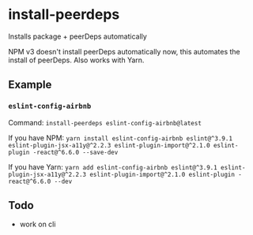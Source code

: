 # install-peerdeps
Installs package + peerDeps automatically

NPM v3 doesn't install peerDeps automatically now, this automates the install of peerDeps. Also works with Yarn.

## Example
### `eslint-config-airbnb`
Command: `install-peerdeps eslint-config-airbnb@latest`

If you have NPM: `yarn install eslint-config-airbnb eslint@^3.9.1 eslint-plugin-jsx-a11y@^2.2.3 eslint-plugin-import@^2.1.0 eslint-plugin
-react@^6.6.0 --save-dev`

If you have Yarn: `yarn add eslint-config-airbnb eslint@^3.9.1 eslint-plugin-jsx-a11y@^2.2.3 eslint-plugin-import@^2.1.0 eslint-plugin
-react@^6.6.0 --dev`

## Todo
* work on cli
